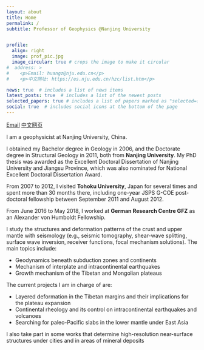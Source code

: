```yaml
---
layout: about
title: Home
permalink: /
subtitle: Professor of Geophysics @Nanjing University 


profile:
  align: right
  image: prof_pic.jpg
  image_circular: true # crops the image to make it circular
#  address: >
#    <p>Email: huangz@nju.edu.cn</p>
#    <p>中文网址: https://es.nju.edu.cn/hzc/list.htm</p>

news: true  # includes a list of news items
latest_posts: true  # includes a list of the newest posts
selected_papers: true # includes a list of papers marked as "selected={true}"
social: true  # includes social icons at the bottom of the page
---
```


[Email](mailto:huangz@nju.edu.cn) [中文网页]( https://es.nju.edu.cn/hzc/list.htm) 

I am a geophysicist at Nanjing University, China.

I obtained my Bachelor degree in Geology in 2006, and the Doctorate degree in Structural Geology in 2011, both from **Nanjing University**. My PhD thesis was awarded as the Excellent Doctoral Dissertation of Nanjing University and Jiangsu Province, which was also nominated for National Excellent Doctoral Dissertation Award.

From 2007 to 2012, I visited **Tohoku University**, Japan for several times and spent more than 30 months there, including one-year JSPS G-COE post-doctoral fellowship between September 2011 and August 2012. 

From June 2016 to May 2018, I worked at **German Research Centre GFZ** as an Alexander von Humboldt Fellowship.  

I study the structures and deformation patterns of the crust and upper mantle with seismology (e.g., seismic tomography, shear-wave splitting, surface wave inversion, receiver functions, focal mechanism solutions). The main topics include:

- Geodynamics beneath subduction zones and continents
- Mechanism of interplate and intracontinental earthquakes
- Growth mechanism  of the Tibetan and Mongolian plateaus

The current projects I am in charge of are:

- Layered  deformation  in the Tibetan margins and their implications for the plateau expansion
- Continental rheology and its control on intracontinental earthquakes and volcanoes
- Searching for paleo-Pacific slabs in the lower mantle under East Asia

I also take part in some works that determine high-resolution near-surface structures under cities and  in areas of mineral deposits
